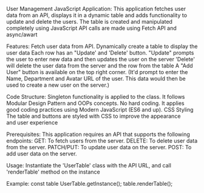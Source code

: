User Management JavaScript Application:
  This application fetches user data from an API, displays it in a dynamic table and adds functionality to update and delete the users. 
  The table is created and manipulated completely using JavaScript API calls are made using Fetch API and async/awart

Features:
  Fetch user data from API.
  Dynamically create a table to display the user data Each row has an "Update' and 'Delete' button.
  "Update" prompts the user to enter new data and then updates the user on the server
  'Delete' will delete the user data from the server and the row from the table
  A "Add User" button is available on the top right corner.
  (It'd prompt to enter the Name, Department and Avatar URL of the user. This data would then be used to create a new user on the server.)

Code Structure:
  Singleton functionality is applied to the class.
  It follows Modular Design Pattern and OOPs concepts.
  No hard coding.
  It applies good coding practices using Modern JavaScript (ES6 and up).
  CSS Styling
  The table and buttons are styled with CSS to improve the appearance and user experience

Prerequisites:
  This application requires an API that supports the following endpoints:
  GET: To fetch users from the server.
  DELETE: To delete user data from the server.
  PATCH/PUT: To update user data on the server.
  POST: To add user data on the server.

Usage:
  Instantiate the 'UserTable' class with the API URL, and call 'renderTable' method on the instance

Example:
   const table UserTable.getInstance(<Your API URL>);
   table.renderTable();
